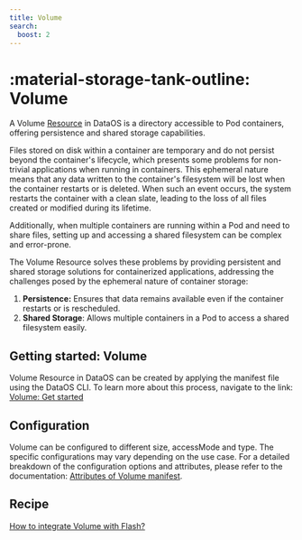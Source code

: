 ```yaml
---
title: Volume
search:
  boost: 2
---
```



# :material-storage-tank-outline: Volume

A Volume [Resource](/resources/) in DataOS is a directory accessible to Pod containers, offering persistence and shared storage capabilities. 

Files stored on disk within a container are temporary and do not persist beyond the container's lifecycle, which presents some problems for non-trivial applications when running in containers. This ephemeral nature means that any data written to the container's filesystem will be lost when the container restarts or is deleted. When such an event occurs, the system restarts the container with a clean slate, leading to the loss of all files created or modified during its lifetime. 

Additionally, when multiple containers are running within a Pod and need to share files, setting up and accessing a shared filesystem can be complex and error-prone.

The Volume Resource solves these problems by providing persistent and shared storage solutions for containerized applications, addressing the challenges posed by the ephemeral nature of container storage:

1. **Persistence:** Ensures that data remains available even if the container restarts or is rescheduled.
2. **Shared Storage**: Allows multiple containers in a Pod to access a shared filesystem easily.

<!-- ## Types of Volume -->



## Getting started: Volume

Volume Resource in DataOS can be created by applying the manifest file using the DataOS CLI. To learn more about this process, navigate to the link: [Volume: Get started](/resources/volume/getting_started/)

## Configuration

Volume can be configured to different size, accessMode and type. The specific configurations may vary depending on the use case. For a detailed breakdown of the configuration options and attributes, please refer to the documentation: [Attributes of Volume manifest](/resources/volume/configuration/).

## Recipe

[How to integrate Volume with Flash?](/resources/volume/recipe/how_to_integrate_volume_with_flash/)